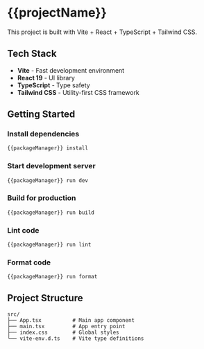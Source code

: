 # {{projectName}}

This project is built with Vite + React + TypeScript + Tailwind CSS.

## Tech Stack

- **Vite** - Fast development environment
- **React 19** - UI library
- **TypeScript** - Type safety
- **Tailwind CSS** - Utility-first CSS framework

## Getting Started

### Install dependencies
```bash
{{packageManager}} install
```

### Start development server
```bash
{{packageManager}} run dev
```

### Build for production
```bash
{{packageManager}} run build
```

### Lint code
```bash
{{packageManager}} run lint
```

### Format code
```bash
{{packageManager}} run format
```

## Project Structure

```
src/
├── App.tsx          # Main app component
├── main.tsx         # App entry point
├── index.css        # Global styles
└── vite-env.d.ts    # Vite type definitions
```

